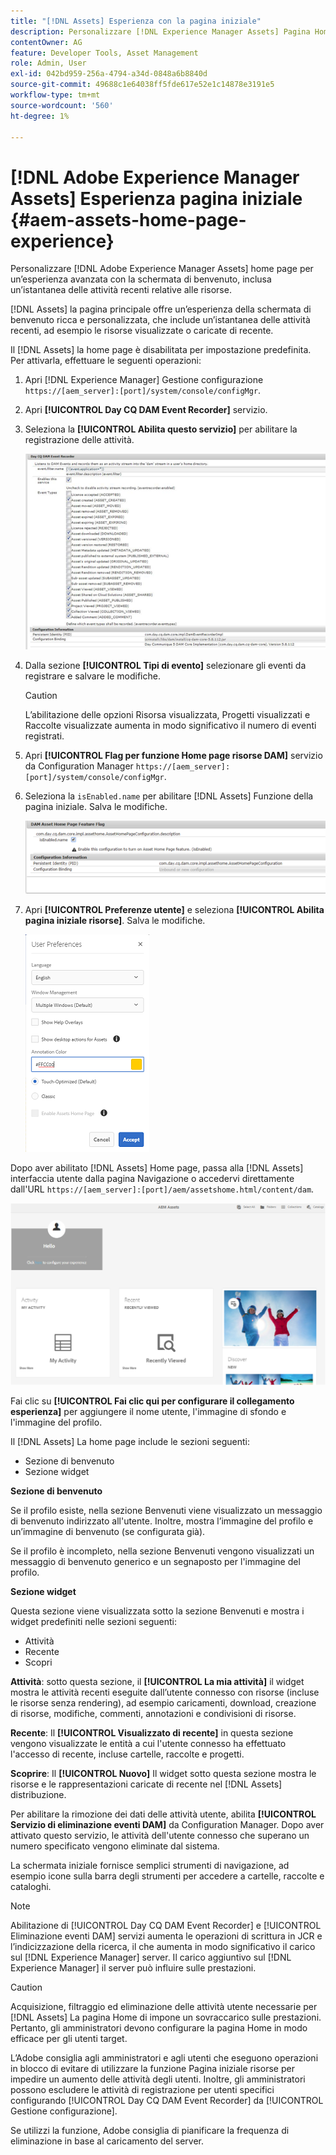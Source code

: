 ```yaml
---
title: "[!DNL Assets] Esperienza con la pagina iniziale"
description: Personalizzare [!DNL Experience Manager Assets] Pagina Home per un’esperienza ricca di schermate di benvenuto, inclusa un’istantanea delle attività recenti relative alle risorse.
contentOwner: AG
feature: Developer Tools, Asset Management
role: Admin, User
exl-id: 042bd959-256a-4794-a34d-0848a6b8840d
source-git-commit: 49688c1e64038ff5fde617e52e1c14878e3191e5
workflow-type: tm+mt
source-wordcount: '560'
ht-degree: 1%

---
```


# [!DNL Adobe Experience Manager Assets] Esperienza pagina iniziale {#aem-assets-home-page-experience}

Personalizzare [!DNL Adobe Experience Manager Assets] home page per un’esperienza avanzata con la schermata di benvenuto, inclusa un’istantanea delle attività recenti relative alle risorse.

[!DNL Assets] la pagina principale offre un’esperienza della schermata di benvenuto ricca e personalizzata, che include un’istantanea delle attività recenti, ad esempio le risorse visualizzate o caricate di recente.

Il [!DNL Assets] la home page è disabilitata per impostazione predefinita. Per attivarla, effettuare le seguenti operazioni:

1. Apri [!DNL Experience Manager] Gestione configurazione `https://[aem_server]:[port]/system/console/configMgr`.
1. Apri **[!UICONTROL Day CQ DAM Event Recorder]** servizio.
1. Seleziona la **[!UICONTROL Abilita questo servizio]** per abilitare la registrazione delle attività.

   ![chlimage_1-250](assets/chlimage_1-250.png)

1. Dalla sezione **[!UICONTROL Tipi di evento]** selezionare gli eventi da registrare e salvare le modifiche.

   >[!CAUTION]
   >
   >L’abilitazione delle opzioni Risorsa visualizzata, Progetti visualizzati e Raccolte visualizzate aumenta in modo significativo il numero di eventi registrati.

1. Apri **[!UICONTROL Flag per funzione Home page risorse DAM]** servizio da Configuration Manager `https://[aem_server]:[port]/system/console/configMgr`.
1. Seleziona la `isEnabled.name` per abilitare [!DNL Assets] Funzione della pagina iniziale. Salva le modifiche.

   ![chlimage_1-251](assets/chlimage_1-251.png)

1. Apri **[!UICONTROL Preferenze utente]** e seleziona **[!UICONTROL Abilita pagina iniziale risorse]**. Salva le modifiche.

   ![Abilitare la pagina iniziale delle risorse nella finestra di dialogo Preferenze utente](assets/Annotation-color.png)

Dopo aver abilitato [!DNL Assets] Home page, passa alla [!DNL Assets] interfaccia utente dalla pagina Navigazione o accedervi direttamente dall&#39;URL `https://[aem_server]:[port]/aem/assetshome.html/content/dam`.

![configurare il collegamento esperienza nell’interfaccia utente di Assets](assets/config-experience-link.png)

Fai clic su **[!UICONTROL Fai clic qui per configurare il collegamento esperienza]** per aggiungere il nome utente, l&#39;immagine di sfondo e l&#39;immagine del profilo.

Il [!DNL Assets] La home page include le sezioni seguenti:

* Sezione di benvenuto
* Sezione widget

**Sezione di benvenuto**

Se il profilo esiste, nella sezione Benvenuti viene visualizzato un messaggio di benvenuto indirizzato all&#39;utente. Inoltre, mostra l’immagine del profilo e un’immagine di benvenuto (se configurata già).

Se il profilo è incompleto, nella sezione Benvenuti vengono visualizzati un messaggio di benvenuto generico e un segnaposto per l&#39;immagine del profilo.

**Sezione widget**

Questa sezione viene visualizzata sotto la sezione Benvenuti e mostra i widget predefiniti nelle sezioni seguenti:

* Attività
* Recente
* Scopri

**Attività**: sotto questa sezione, il **[!UICONTROL La mia attività]** il widget mostra le attività recenti eseguite dall’utente connesso con risorse (incluse le risorse senza rendering), ad esempio caricamenti, download, creazione di risorse, modifiche, commenti, annotazioni e condivisioni di risorse.

**Recente**: Il **[!UICONTROL Visualizzato di recente]** in questa sezione vengono visualizzate le entità a cui l&#39;utente connesso ha effettuato l&#39;accesso di recente, incluse cartelle, raccolte e progetti.

**Scoprire**: Il **[!UICONTROL Nuovo]** Il widget sotto questa sezione mostra le risorse e le rappresentazioni caricate di recente nel [!DNL Assets] distribuzione.

Per abilitare la rimozione dei dati delle attività utente, abilita **[!UICONTROL Servizio di eliminazione eventi DAM]** da Configuration Manager. Dopo aver attivato questo servizio, le attività dell&#39;utente connesso che superano un numero specificato vengono eliminate dal sistema.

La schermata iniziale fornisce semplici strumenti di navigazione, ad esempio icone sulla barra degli strumenti per accedere a cartelle, raccolte e cataloghi.

>[!NOTE]
>
>Abilitazione di [!UICONTROL Day CQ DAM Event Recorder] e [!UICONTROL Eliminazione eventi DAM] servizi aumenta le operazioni di scrittura in JCR e l’indicizzazione della ricerca, il che aumenta in modo significativo il carico sul [!DNL Experience Manager] server. Il carico aggiuntivo sul [!DNL Experience Manager] il server può influire sulle prestazioni.

>[!CAUTION]
>
>Acquisizione, filtraggio ed eliminazione delle attività utente necessarie per [!DNL Assets] La pagina Home di impone un sovraccarico sulle prestazioni. Pertanto, gli amministratori devono configurare la pagina Home in modo efficace per gli utenti target.
>
>L’Adobe consiglia agli amministratori e agli utenti che eseguono operazioni in blocco di evitare di utilizzare la funzione Pagina iniziale risorse per impedire un aumento delle attività degli utenti. Inoltre, gli amministratori possono escludere le attività di registrazione per utenti specifici configurando [!UICONTROL Day CQ DAM Event Recorder] da [!UICONTROL Gestione configurazione].
>
>Se utilizzi la funzione, Adobe consiglia di pianificare la frequenza di eliminazione in base al caricamento del server.
